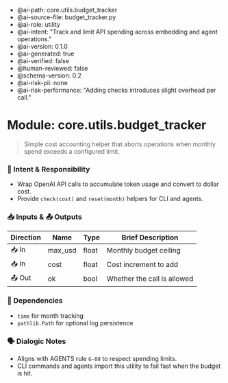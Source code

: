- @ai-path: core.utils.budget_tracker
- @ai-source-file: budget_tracker.py
- @ai-role: utility
- @ai-intent: "Track and limit API spending across embedding and agent operations."
- @ai-version: 0.1.0
- @ai-generated: true
- @ai-verified: false
- @human-reviewed: false
- @schema-version: 0.2
- @ai-risk-pii: none
- @ai-risk-performance: "Adding checks introduces slight overhead per call."

# Module: core.utils.budget_tracker
> Simple cost accounting helper that aborts operations when monthly spend exceeds a configured limit.

### 🎯 Intent & Responsibility
- Wrap OpenAI API calls to accumulate token usage and convert to dollar cost.
- Provide `check(cost)` and `reset(month)` helpers for CLI and agents.

### 📥 Inputs & 📤 Outputs
| Direction | Name | Type | Brief Description |
|-----------|------|------|-------------------|
| 📥 In | max_usd | float | Monthly budget ceiling |
| 📥 In | cost | float | Cost increment to add |
| 📤 Out | ok | bool | Whether the call is allowed |

### 🔗 Dependencies
- `time` for month tracking
- `pathlib.Path` for optional log persistence

### 🗣 Dialogic Notes
- Aligns with AGENTS rule `G-08` to respect spending limits.
- CLI commands and agents import this utility to fail fast when the budget is hit.
